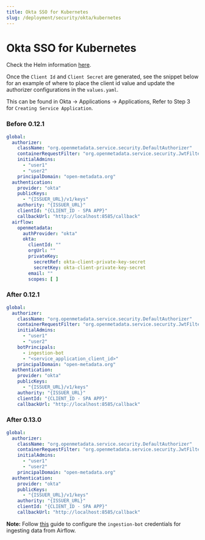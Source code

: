 ```yaml
---
title: Okta SSO for Kubernetes
slug: /deployment/security/okta/kubernetes
---
```


# Okta SSO for Kubernetes

Check the Helm information [here](https://artifacthub.io/packages/search?repo=open-metadata).

Once the `Client Id` and `Client Secret` are generated, see the snippet below for an example of where to
place the client id value and update the authorizer configurations in the `values.yaml`.

This can be found in Okta -> Applications -> Applications, Refer to Step 3 for `Creating Service Application`.

### Before 0.12.1

```yaml
global:
  authorizer:
    className: "org.openmetadata.service.security.DefaultAuthorizer"
    containerRequestFilter: "org.openmetadata.service.security.JwtFilter"
    initialAdmins:
      - "user1"
      - "user2"
    principalDomain: "open-metadata.org"
  authentication:
    provider: "okta"
    publicKeys:
      - "{ISSUER_URL}/v1/keys"
    authority: "{ISSUER_URL}"
    clientId: "{CLIENT_ID - SPA APP}"
    callbackUrl: "http://localhost:8585/callback"
  airflow:
    openmetadata:
      authProvider: "okta"
      okta:
        clientId: ""
        orgUrl: ""
        privateKey:
          secretRef: okta-client-private-key-secret
          secretKey: okta-client-private-key-secret
        email: ""
        scopes: [ ]
```

### After 0.12.1

```yaml
global:
  authorizer:
    className: "org.openmetadata.service.security.DefaultAuthorizer"
    containerRequestFilter: "org.openmetadata.service.security.JwtFilter"
    initialAdmins:
      - "user1"
      - "user2"
    botPrincipals:
      - ingestion-bot
      - "<service_application_client_id>"
    principalDomain: "open-metadata.org"
  authentication:
    provider: "okta"
    publicKeys:
      - "{ISSUER_URL}/v1/keys"
    authority: "{ISSUER_URL}"
    clientId: "{CLIENT_ID - SPA APP}"
    callbackUrl: "http://localhost:8585/callback"
```

### After 0.13.0

```yaml
global:
  authorizer:
    className: "org.openmetadata.service.security.DefaultAuthorizer"
    containerRequestFilter: "org.openmetadata.service.security.JwtFilter"
    initialAdmins:
      - "user1"
      - "user2"
    principalDomain: "open-metadata.org"
  authentication:
    provider: "okta"
    publicKeys:
      - "{ISSUER_URL}/v1/keys"
    authority: "{ISSUER_URL}"
    clientId: "{CLIENT_ID - SPA APP}"
    callbackUrl: "http://localhost:8585/callback"
```

**Note:** Follow [this](/how-to-guides/feature-configurations/bots) guide to configure the `ingestion-bot` credentials for
ingesting data from Airflow.